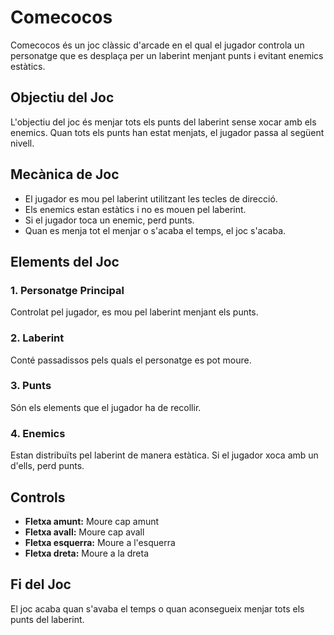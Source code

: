 # Comecocos  
Comecocos és un joc clàssic d'arcade en el qual el jugador controla un personatge que es desplaça per un laberint menjant punts i evitant enemics estàtics.  

## Objectiu del Joc  
L'objectiu del joc és menjar tots els punts del laberint sense xocar amb els enemics. Quan tots els punts han estat menjats, el jugador passa al següent nivell.  

## Mecànica de Joc  
- El jugador es mou pel laberint utilitzant les tecles de direcció.  
- Els enemics estan estàtics i no es mouen pel laberint.  
- Si el jugador toca un enemic, perd punts.  
- Quan es menja tot el menjar o s'acaba el temps, el joc s'acaba.  

## Elements del Joc  
### 1. Personatge Principal  
Controlat pel jugador, es mou pel laberint menjant els punts.  

### 2. Laberint  
Conté passadissos pels quals el personatge es pot moure.  

### 3. Punts  
Són els elements que el jugador ha de recollir.  

### 4. Enemics  
Estan distribuïts pel laberint de manera estàtica. Si el jugador xoca amb un d'ells, perd punts.  

## Controls  
- **Fletxa amunt:** Moure cap amunt  
- **Fletxa avall:** Moure cap avall  
- **Fletxa esquerra:** Moure a l'esquerra  
- **Fletxa dreta:** Moure a la dreta  

## Fi del Joc  
El joc acaba quan s'avaba el temps o quan aconsegueix menjar tots els punts del laberint.  
